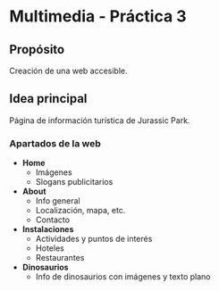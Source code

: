 # Multimedia - Práctica 3

## Propósito
Creación de una web accesible.

## Idea principal
Página de información turística de Jurassic Park.

### Apartados de la web
- **Home**
  - Imágenes
  - Slogans publicitarios
- **About**
  - Info general
  - Localización, mapa, etc.
  - Contacto
- **Instalaciones**
  - Actividades y puntos de interés
  - Hoteles
  - Restaurantes
- **Dinosaurios**
  - Info de dinosaurios con imágenes y texto plano
